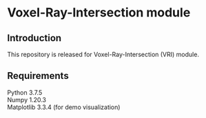 # Voxel-Ray-Intersection module

## Introduction

This repository is released for Voxel-Ray-Intersection (VRI) module.

## Requirements

Python 3.7.5\
Numpy 1.20.3\
Matplotlib 3.3.4 (for demo visualization)
